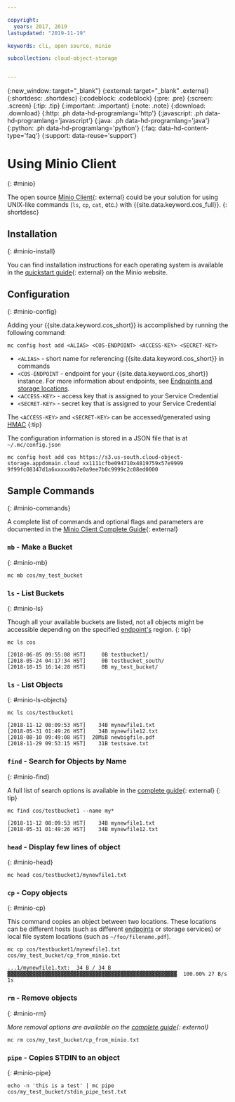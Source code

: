 ```yaml
---

copyright:
  years: 2017, 2019
lastupdated: "2019-11-19"

keywords: cli, open source, minio

subcollection: cloud-object-storage


---
```

{:new_window: target="_blank"}
{:external: target="_blank" .external}
{:shortdesc: .shortdesc}
{:codeblock: .codeblock}
{:pre: .pre}
{:screen: .screen}
{:tip: .tip}
{:important: .important}
{:note: .note}
{:download: .download} 
{:http: .ph data-hd-programlang='http'} 
{:javascript: .ph data-hd-programlang='javascript'} 
{:java: .ph data-hd-programlang='java'} 
{:python: .ph data-hd-programlang='python'}
{:faq: data-hd-content-type='faq'}
{:support: data-reuse='support'}

# Using Minio Client
{: #minio}

The open source [Minio Client](https://min.io/download#/linux){: external} could be your solution for using UNIX-like commands (`ls`, `cp`, `cat`, etc.) with {{site.data.keyword.cos_full}}.
{: shortdesc}

## Installation
{: #minio-install}

You can find installation instructions for each operating system is available in the [quickstart guide](https://docs.min.io/docs/minio-client-quickstart-guide.html){: external} on the Minio website.

## Configuration
{: #minio-config}

Adding your {{site.data.keyword.cos_short}} is accomplished by running the following command:

```
mc config host add <ALIAS> <COS-ENDPOINT> <ACCESS-KEY> <SECRET-KEY>
```

* `<ALIAS>` - short name for referencing {{site.data.keyword.cos_short}} in commands
* `<COS-ENDPOINT` - endpoint for your {{site.data.keyword.cos_short}} instance. For more information about endpoints, see [Endpoints and storage locations](/docs/cloud-object-storage?topic=cloud-object-storage-endpoints#endpoints).
* `<ACCESS-KEY>` - access key that is assigned to your Service Credential
* `<SECRET-KEY>` - secret key that is assigned to your Service Credential

The `<ACCESS-KEY>` and `<SECRET-KEY>` can be accessed/generated using [HMAC](https://cloud.ibm.com/docs/cloud-object-storage?topic=cloud-object-storage-uhc-hmac-credentials-main)
{:tip}

The configuration information is stored in a JSON file that is at `~/.mc/config.json`

```
mc config host add cos https://s3.us-south.cloud-object-storage.appdomain.cloud xx1111cfbe094710x4819759x57e9999 9f99fc08347d1a6xxxxx0b7e0a9ee7b0c9999c2c08ed0000
```

## Sample Commands
{: #minio-commands}

A complete list of commands and optional flags and parameters are documented in the [Minio Client Complete Guide](https://docs.min.io/docs/minio-client-complete-guide){: external}

### `mb` - Make a Bucket
{: #minio-mb}

```
mc mb cos/my_test_bucket
```

### `ls` - List Buckets
{: #minio-ls}

Though all your available buckets are listed, not all objects might be accessible depending on the specified [endpoint's](/docs/cloud-object-storage?topic=cloud-object-storage-endpoints#endpoints) region.
{: tip}

```
mc ls cos
```

```
[2018-06-05 09:55:08 HST]     0B testbucket1/
[2018-05-24 04:17:34 HST]     0B testbucket_south/
[2018-10-15 16:14:28 HST]     0B my_test_bucket/
```


### `ls` - List Objects
{: #minio-ls-objects}

```
mc ls cos/testbucket1
```

```
[2018-11-12 08:09:53 HST]    34B mynewfile1.txt
[2018-05-31 01:49:26 HST]    34B mynewfile12.txt
[2018-08-10 09:49:08 HST]  20MiB newbigfile.pdf
[2018-11-29 09:53:15 HST]    31B testsave.txt
```

### `find` - Search for Objects by Name
{: #minio-find}

A full list of search options is available in the [complete guide](https://docs.min.io/docs/minio-client-complete-guide#find){: external}
{: tip}

```
mc find cos/testbucket1 --name my*
```

```
[2018-11-12 08:09:53 HST]    34B mynewfile1.txt
[2018-05-31 01:49:26 HST]    34B mynewfile12.txt
```

### `head` - Display few lines of object
{: #minio-head}

```
mc head cos/testbucket1/mynewfile1.txt
```

### `cp` - Copy objects
{: #minio-cp}

This command copies an object between two locations. These locations can be different hosts (such as different [endpoints](/docs/cloud-object-storage?topic=cloud-object-storage-endpoints#endpoints) or storage services) or local file system locations (such as `~/foo/filename.pdf`).
```
mc cp cos/testbucket1/mynewfile1.txt cos/my_test_bucket/cp_from_minio.txt
```

```
...1/mynewfile1.txt:  34 B / 34 B  ▓▓▓▓▓▓▓▓▓▓▓▓▓▓▓▓▓▓▓▓▓▓▓▓▓▓▓▓▓▓▓▓▓▓▓▓▓▓▓▓▓▓▓▓▓▓▓▓▓▓▓▓▓▓  100.00% 27 B/s 1s
```

### `rm` - Remove objects
{: #minio-rm}

*More removal options are available on the [complete guide](https://docs.min.io/docs/minio-client-complete-guide#rm){: external}*

```
mc rm cos/my_test_bucket/cp_from_minio.txt
```

### `pipe` - Copies STDIN to an object
{: #minio-pipe}

```
echo -n 'this is a test' | mc pipe cos/my_test_bucket/stdin_pipe_test.txt
```